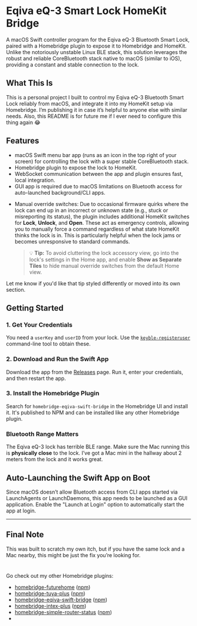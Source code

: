 # Eqiva eQ-3 Smart Lock HomeKit Bridge

A macOS Swift controller program for the Eqiva eQ-3 Bluetooth Smart Lock, paired with a Homebridge plugin to expose it to Homebridge and HomeKit. Unlike the notoriously unstable Linux BLE stack, this solution leverages the robust and reliable CoreBluetooth stack native to macOS (similar to iOS), providing a constant and stable connection to the lock.

## What This Is

This is a personal project I built to control my Eqiva eQ-3 Bluetooth Smart Lock reliably from macOS, and integrate it into my HomeKit setup via Homebridge. I’m publishing it in case it’s helpful to anyone else with similar needs. Also, this README is for future me if I ever need to configure this thing again 😂

## Features

- macOS Swift menu bar app (runs as an icon in the top right of your screen) for controlling the lock with a super stable CoreBluetooth stack.
- Homebridge plugin to expose the lock to HomeKit.
- WebSocket communication between the app and plugin ensures fast, local integration.
- GUI app is required due to macOS limitations on Bluetooth access for auto-launched background/CLI apps.
* Manual override switches: Due to occasional firmware quirks where the lock can end up in an incorrect or unknown state (e.g., stuck or misreporting its status), the plugin includes additional HomeKit switches for **Lock**, **Unlock**, and **Open**. These act as emergency controls, allowing you to manually force a command regardless of what state HomeKit thinks the lock is in. This is particularly helpful when the lock jams or becomes unresponsive to standard commands.

  > 💡 **Tip:** To avoid cluttering the lock accessory view, go into the lock's settings in the Home app, and enable **Show as Separate Tiles** to hide manual override switches from the default Home view.

Let me know if you'd like that tip styled differently or moved into its own section.


## Getting Started

### 1. Get Your Credentials

You need a `userKey` and `userID` from your lock. Use the [`keyble-registeruser`](https://github.com/oyooyo/keyble) command-line tool to obtain these.

### 2. Download and Run the Swift App

Download the app from the [Releases](https://github.com/adrianjagielak/eqiva-smart-lock-bridge/releases/latest) page. Run it, enter your credentials, and then restart the app.

### 3. Install the Homebridge Plugin

Search for `homebridge-eqiva-swift-bridge` in the Homebridge UI and install it. It's published to NPM and can be installed like any other Homebridge plugin.

### Bluetooth Range Matters

The Eqiva eQ-3 lock has terrible BLE range. Make sure the Mac running this is **physically close** to the lock. I’ve got a Mac mini in the hallway about 2 meters from the lock and it works great.

## Auto-Launching the Swift App on Boot

Since macOS doesn’t allow Bluetooth access from CLI apps started via LaunchAgents or LaunchDaemons, this app needs to be launched as a GUI application. Enable the "Launch at Login" option to automatically start the app at login.

---

## Final Note

This was built to scratch my own itch, but if you have the same lock and a Mac nearby, this might be just the fix you’re looking for.

#

Go check out my other Homebridge plugins:

* [homebridge-futurehome](https://github.com/adrianjagielak/homebridge-futurehome) ([npm](https://npmjs.com/package/homebridge-futurehome))
* [homebridge-tuya-plus](https://github.com/adrianjagielak/homebridge-tuya-plus) ([npm](https://npmjs.com/package/homebridge-tuya-plus))
* [homebridge-eqiva-swift-bridge](https://github.com/adrianjagielak/eqiva-smart-lock-bridge) ([npm](https://npmjs.com/package/homebridge-eqiva-swift-bridge))
* [homebridge-intex-plus](https://github.com/adrianjagielak/homebridge-intex-plus) ([npm](https://npmjs.com/package/homebridge-intex-plus))
* [homebridge-simple-router-status](https://github.com/adrianjagielak/homebridge-simple-router-status) ([npm](https://npmjs.com/package/homebridge-simple-router-status))
* 
